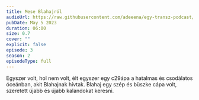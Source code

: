 ```yaml
---
title: Mese Blahajról
audioUrl: https://raw.githubusercontent.com/adeeena/egy-transz-podcast/main/public/audio/etpc_S2E03.mp3
pubDate: May 5 2023
duration: 06:00
size: 0.7
cover: ""
explicit: false
episode: 3
season: 2
episodeType: full
---
```


Egyszer volt, hol nem volt, élt egyszer egy c29ápa a hatalmas és csodálatos óceánban, akit Blahajnak hívtak. Blahaj egy szép és büszke cápa volt, szeretett újabb és újabb kalandokat keresni.
